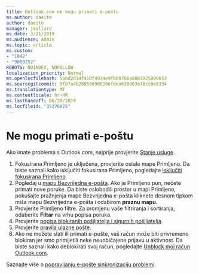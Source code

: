 ```yaml
---
title: Outlook.com ne mogu primati e-poštu
ms.author: daeite
author: daeite
manager: joallard
ms.date: 3/21/2019
ms.audience: Admin
ms.topic: article
ms.custom:
- "1842"
- "9000252"
ROBOTS: NOINDEX, NOFOLLOW
localization_priority: Normal
ms.openlocfilehash: 5a6d2d14f410f4934e9f6b0766a0883925009653
ms.sourcegitcommit: 5fb7a4b28859690020efdea630d03e70cc0e6334
ms.translationtype: MT
ms.contentlocale: hr-HR
ms.lasthandoff: 06/28/2019
ms.locfileid: "35376825"
---
```

# <a name="cant-receive-email"></a>Ne mogu primati e-poštu

Ako imate problema s Outlook.com, najprije provjerite [Stanje usluge](https://go.microsoft.com/fwlink/p/?linkid=837482).

1. Fokusirana Primljeno je uključena, provjerite ostale mape Primljeno. Da biste saznali kako isključiti fokusirana Primljeno, pogledajte [isključiti fokusirana Primljeno](https://support.office.com/article/f714d94d-9e63-4217-9ccb-6cb2986aa1b2).
1. Pogledaj u [mapu Bezvrijedna e-pošta](https://outlook.live.com/mail/junkemail). Ako je Primljeno pun, nećete primati nove poruke. Da biste oslobodili prostor u mapi Primljeno, pokušajte pražnjenja mape Bezvrijedna e-pošta kliknete desnom tipkom miša mapu Bezvrijedna e-pošta i odabirom **praznu mapu**.
1. Provjerite Primljeno filtre. Za promjenu vaše filtriranja i sortiranja, odaberite **Filtar** na vrhu popisa poruka.
1. Provjerite [popisa blokiranih pošiljatelja i sigurnih pošiljatelja](https://outlook.live.com/mail/options/mail/junkEmail).
1. Provjerite [pravila ulazne pošte](https://outlook.live.com/mail/options/mail/rules).
1. Ako ne možete slati ili primati e-pošte, vaš račun može biti privremeno blokiran jer smo primijetili neke neuobičajene prijavu u aktivnost. Da biste saznali kako deblokirati svoj račun, pogledajte [Unblock moj račun Outlook.com](https://support.office.com/article/f4ad2701-d166-4d8b-8a6a-9af2a1f8a4c4).

Saznajte više o [popravljanju e-pošte sinkronizaciju problemi](https://support.office.com/article/d39e3341-8d79-4bf1-b3c7-ded602233642).